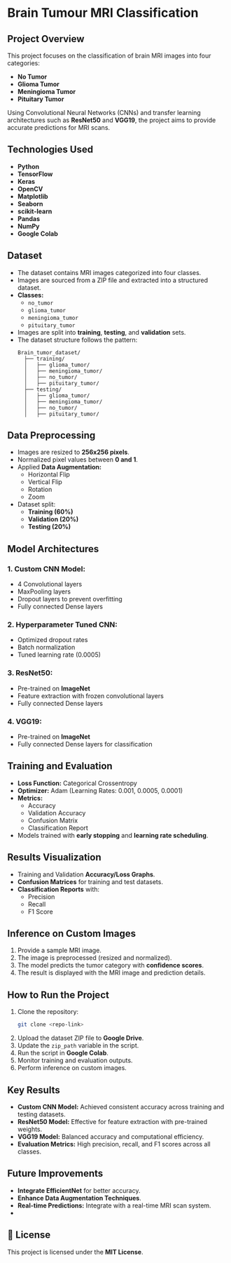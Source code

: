 # Brain Tumour MRI Classification

##  **Project Overview**
This project focuses on the classification of brain MRI images into four categories:
- **No Tumor**
- **Glioma Tumor**
- **Meningioma Tumor**
- **Pituitary Tumor**

Using Convolutional Neural Networks (CNNs) and transfer learning architectures such as **ResNet50** and **VGG19**, the project aims to provide accurate predictions for MRI scans.

##  **Technologies Used**
- **Python**
- **TensorFlow**
- **Keras**
- **OpenCV**
- **Matplotlib**
- **Seaborn**
- **scikit-learn**
- **Pandas**
- **NumPy**
- **Google Colab**

## **Dataset**
- The dataset contains MRI images categorized into four classes.
- Images are sourced from a ZIP file and extracted into a structured dataset.
- **Classes:**
  - `no_tumor`
  - `glioma_tumor`
  - `meningioma_tumor`
  - `pituitary_tumor`
- Images are split into **training**, **testing**, and **validation** sets.
- The dataset structure follows the pattern:
  ```
  Brain_tumor_dataset/
    ├── training/
    │   ├── glioma_tumor/
    │   ├── meningioma_tumor/
    │   ├── no_tumor/
    │   ├── pituitary_tumor/
    ├── testing/
    │   ├── glioma_tumor/
    │   ├── meningioma_tumor/
    │   ├── no_tumor/
    │   ├── pituitary_tumor/
  ```

##  **Data Preprocessing**
- Images are resized to **256x256 pixels**.
- Normalized pixel values between **0 and 1**.
- Applied **Data Augmentation:**
  - Horizontal Flip
  - Vertical Flip
  - Rotation
  - Zoom
- Dataset split:
  - **Training (60%)**
  - **Validation (20%)**
  - **Testing (20%)**

##  **Model Architectures**
### 1. **Custom CNN Model:**
- 4 Convolutional layers
- MaxPooling layers
- Dropout layers to prevent overfitting
- Fully connected Dense layers

### 2. **Hyperparameter Tuned CNN:**
- Optimized dropout rates
- Batch normalization
- Tuned learning rate (0.0005)

### 3. **ResNet50:**
- Pre-trained on **ImageNet**
- Feature extraction with frozen convolutional layers
- Fully connected Dense layers

### 4. **VGG19:**
- Pre-trained on **ImageNet**
- Fully connected Dense layers for classification

##  **Training and Evaluation**
- **Loss Function:** Categorical Crossentropy
- **Optimizer:** Adam (Learning Rates: 0.001, 0.0005, 0.0001)
- **Metrics:**
  - Accuracy
  - Validation Accuracy
  - Confusion Matrix
  - Classification Report
- Models trained with **early stopping** and **learning rate scheduling**.

##  **Results Visualization**
- Training and Validation **Accuracy/Loss Graphs**.
- **Confusion Matrices** for training and test datasets.
- **Classification Reports** with:
  - Precision
  - Recall
  - F1 Score

##  **Inference on Custom Images**
1. Provide a sample MRI image.
2. The image is preprocessed (resized and normalized).
3. The model predicts the tumor category with **confidence scores**.
4. The result is displayed with the MRI image and prediction details.

##  **How to Run the Project**
1. Clone the repository:
   ```bash
   git clone <repo-link>
   ```
2. Upload the dataset ZIP file to **Google Drive**.
3. Update the `zip_path` variable in the script.
4. Run the script in **Google Colab**.
5. Monitor training and evaluation outputs.
6. Perform inference on custom images.

##  **Key Results**
- **Custom CNN Model:** Achieved consistent accuracy across training and testing datasets.
- **ResNet50 Model:** Effective for feature extraction with pre-trained weights.
- **VGG19 Model:** Balanced accuracy and computational efficiency.
- **Evaluation Metrics:** High precision, recall, and F1 scores across all classes.

##  **Future Improvements**
- **Integrate EfficientNet** for better accuracy.
- **Enhance Data Augmentation Techniques**.
- **Real-time Predictions:** Integrate with a real-time MRI scan system.
- 
## 📜 **License**
This project is licensed under the **MIT License**.

